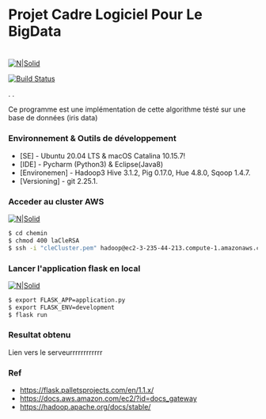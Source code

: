 # Projet Cadre Logiciel Pour Le BigData
# 

[![N|Solid](https://upload.wikimedia.org/wikipedia/commons/thumb/0/0e/Hadoop_logo.svg/1280px-Hadoop_logo.svg.png)](https://hadoop.apache.org/)

[![Build Status](https://travis-ci.org/joemccann/dillinger.svg?branch=master)](https://fr.wikipedia.org/wiki/Hadoop)

. .

Ce programme est une implémentation de cette algorithme tésté sur une base de données (iris data)

 
 

### Environnement & Outils de développement



* [SE] - Ubuntu 20.04 LTS & macOS Catalina 10.15.7!
* [IDE] - Pycharm (Python3) & Eclipse(Java8)
* [Environemen] - Hadoop3 Hive 3.1.2, Pig 0.17.0, Hue 4.8.0, Sqoop 1.4.7.
* [Versioning] - git 2.25.1.


### Acceder au cluster AWS 
[![N|Solid](https://d1.awsstatic.com/logos/aws-logo-lockups/poweredbyaws/PB_AWS_logo_RGB_stacked_REV_SQ.91cd4af40773cbfbd15577a3c2b8a346fe3e8fa2.png)](https://aws.amazon.com/fr/)


```sh
$ cd chemin
$ chmod 400 laCleRSA
$ ssh -i "cleCluster.pem" hadoop@ec2-3-235-44-213.compute-1.amazonaws.com
```







### Lancer l'application flask en local 
[![N|Solid](https://www.ambient-it.net/wp-content/uploads/2019/12/Logo-Flask-200x175.png)](https://flask.palletsprojects.com/en/1.1.x/)

```sh
$ export FLASK_APP=application.py
$ export FLASK_ENV=development
$ flask run
```

 ### Resultat obtenu
Lien vers le serveurrrrrrrrrrrr


### Ref
 - https://flask.palletsprojects.com/en/1.1.x/
 - https://docs.aws.amazon.com/ec2/?id=docs_gateway
 - https://hadoop.apache.org/docs/stable/


   
